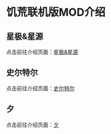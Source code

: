# 饥荒联机版MOD介绍

## 星极&星源

点击前往介绍页面：[星极&星源](https://dst-astesiaastgenne.github.io/)

## 史尔特尔

点击前往介绍页面：[史尔特尔](https://dst-astesiaastgenne.github.io/other_character/surtr/index.html)

## 夕

点击前往介绍页面：[夕](https://dst-astesiaastgenne.github.io/other_character/dusk/index.html)

